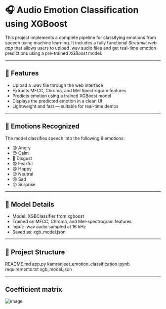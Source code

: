 # 🎧 Audio Emotion Classification using XGBoost

This project implements a complete pipeline for classifying emotions from speech using machine learning. It includes a fully functional *Streamlit web app* that allows users to upload .wav audio files and get real-time emotion predictions using a pre-trained *XGBoost* model.

---

## 🚀 Features

- Upload a .wav file through the web interface
- Extracts MFCC, Chroma, and Mel Spectrogram features
- Predicts emotion using a trained XGBoost model
- Displays the predicted emotion in a clean UI
- Lightweight and fast — suitable for real-time demos

---

## 🎯 Emotions Recognized

The model classifies speech into the following 8 emotions:

- 😠 Angry  
- 😌 Calm  
- 🤢 Disgust  
- 😨 Fearful  
- 😄 Happy  
- 😐 Neutral  
- 😢 Sad  
- 😲 Surprise  

---

## 🧠 Model Details

- Model: XGBClassifier from xgboost
- Trained on MFCC, Chroma, and Mel-spectrogram features
- Input: .wav audio sampled at 16 kHz
- Saved as: xgb_model.json

---

## 📁 Project Structure
README.md
app.py
kamranjeet_emotion_classification.ipynb
requirements.txt
xgb_model.json

---

## Coefficient matrix
![image](https://github.com/user-attachments/assets/f168cd39-6732-4acc-a3d8-2ef6269bd671)
